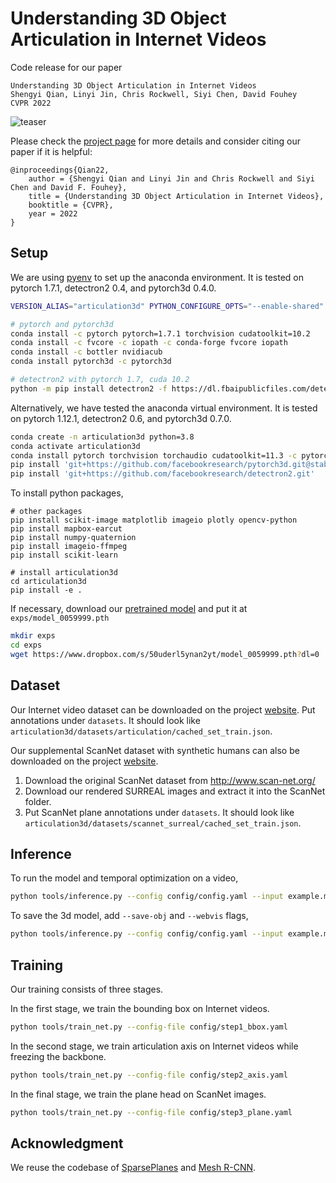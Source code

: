 # Understanding 3D Object Articulation in Internet Videos

Code release for our paper

```
Understanding 3D Object Articulation in Internet Videos
Shengyi Qian, Linyi Jin, Chris Rockwell, Siyi Chen, David Fouhey
CVPR 2022
```

![teaser](docs/teaser.png)

Please check the [project page](https://jasonqsy.github.io/Articulation3D/) for more details and consider citing our paper if it is helpful:

```
@inproceedings{Qian22,
    author = {Shengyi Qian and Linyi Jin and Chris Rockwell and Siyi Chen and David F. Fouhey},
    title = {Understanding 3D Object Articulation in Internet Videos},
    booktitle = {CVPR},
    year = 2022
}
```

## Setup

We are using [pyenv](https://github.com/pyenv/pyenv) to set up the anaconda environment. It is tested on pytorch 1.7.1, detectron2 0.4, and pytorch3d 0.4.0.

```bash
VERSION_ALIAS="articulation3d" PYTHON_CONFIGURE_OPTS="--enable-shared" pyenv install anaconda3-2020.11

# pytorch and pytorch3d
conda install -c pytorch pytorch=1.7.1 torchvision cudatoolkit=10.2
conda install -c fvcore -c iopath -c conda-forge fvcore iopath
conda install -c bottler nvidiacub
conda install pytorch3d -c pytorch3d

# detectron2 with pytorch 1.7, cuda 10.2
python -m pip install detectron2 -f https://dl.fbaipublicfiles.com/detectron2/wheels/cu102/torch1.7/index.html
```

Alternatively, we have tested the anaconda virtual environment. It is tested on pytorch 1.12.1, detectron2 0.6, and pytorch3d 0.7.0.

```bash
conda create -n articulation3d python=3.8
conda activate articulation3d
conda install pytorch torchvision torchaudio cudatoolkit=11.3 -c pytorch
pip install 'git+https://github.com/facebookresearch/pytorch3d.git@stable'
pip install 'git+https://github.com/facebookresearch/detectron2.git'
```

To install python packages,

```
# other packages
pip install scikit-image matplotlib imageio plotly opencv-python
pip install mapbox-earcut
pip install numpy-quaternion
pip install imageio-ffmpeg
pip install scikit-learn

# install articulation3d
cd articulation3d
pip install -e .
```

If necessary, download our [pretrained model](https://www.dropbox.com/s/50uderl5ynan2yt/model_0059999.pth?dl=0) and put it at `exps/model_0059999.pth`

```bash
mkdir exps
cd exps
wget https://www.dropbox.com/s/50uderl5ynan2yt/model_0059999.pth?dl=0
```

## Dataset

Our Internet video dataset can be downloaded on the project [website](https://jasonqsy.github.io/Articulation3D/). Put annotations under `datasets`. It should look like `articulation3d/datasets/articulation/cached_set_train.json`.

Our supplemental ScanNet dataset with synthetic humans can also be downloaded on the project [website](https://jasonqsy.github.io/Articulation3D/).

1. Download the original ScanNet dataset from http://www.scan-net.org/
2. Download our rendered SURREAL images and extract it into the ScanNet folder.
3. Put ScanNet plane annotations under `datasets`. It should look like `articulation3d/datasets/scannet_surreal/cached_set_train.json`.


## Inference

To run the model and temporal optimization on a video,

```bash
python tools/inference.py --config config/config.yaml --input example.mp4 --output output
```

To save the 3d model, add `--save-obj` and `--webvis` flags,

```bash
python tools/inference.py --config config/config.yaml --input example.mp4 --output output --save-obj --webvis
```

## Training 

Our training consists of three stages.

In the first stage, we train the bounding box on Internet videos.

```bash
python tools/train_net.py --config-file config/step1_bbox.yaml
```

In the second stage, we train articulation axis on Internet videos while freezing the backbone.

```bash
python tools/train_net.py --config-file config/step2_axis.yaml
```

In the final stage, we train the plane head on ScanNet images.

```bash
python tools/train_net.py --config-file config/step3_plane.yaml
```

## Acknowledgment

We reuse the codebase of [SparsePlanes](https://github.com/jinlinyi/SparsePlanes) and [Mesh R-CNN](https://github.com/facebookresearch/meshrcnn).
